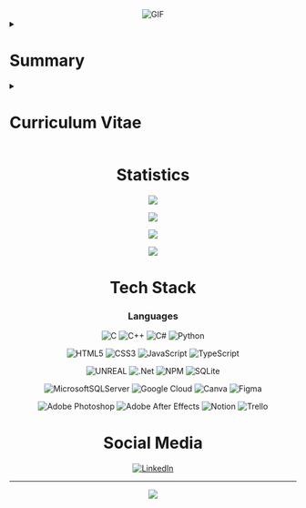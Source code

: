 <div align="center">
  <img src="https://raw.githubusercontent.com/beydah/images/main/images/BeydahGithubBanner.gif" alt="GIF" max-width: 100%; height: auto;>
</div>

<details>
<summary><h1>Summary</h1></summary>
<div align = "center">

![](https://quotes-github-readme.vercel.app/api?type=horizontal&theme=dark)

</div>

## Ilkay Beydah Saglam | Computer Programmer / Developer

Hello World!
I'm İlkay. I work as a software developer, and I've been involved in diverse projects, utilizing a range of programming languages, frameworks, and technologies across various domains.

##

At the moment, I'm delving deeper into the realms of Front-End and Back-End development.
I'm actively seeking internship opportunities and am genuinely excited about contributing to real-world projects as part of a team.

##

Feel free to reach out to me via [info.beydahsaglam@gmail.com](mailto:info.beydahsaglam@gmail.com) or connect with me on [linkedin/beydah](https://www.linkedin.com/in/beydah/) if you'd like to get in touch.
Thank you, and have a great day!

</details>

<details>
<summary><h1>Curriculum Vitae</h1></summary>
<div align = "center">

![](https://github-profile-trophy.vercel.app/?username=beydah&theme=nord&no-frame=false&no-bg=true&margin-w=4)

</div>

<h2>Experience</h2>
<details>
<summary><h3>Business Development Manager - AIESEC (Jun 2023 - Aug 2023)</h3></summary>
In this role, I managed company data, handled data processes, reached out to potential clients, scheduled and attended meetings, and closed sales. I excelled at converting B2B sign-ups into active customers, delivering exceptional experiences, and collaborating with the marketing team on digital strategies. Regularly reported progress to the Team Leader.

Skills: Corporate Communication · Data Entry · Data Management · Meeting Planning · Marketing Strategy

</details>

<details>
<summary><h3>Back-End Observation Intern - Fintorly (Nov 2022 - Apr 2023)</h3></summary>
I joined this organization to reinforce and improve what I have learned at university, and I had the opportunity to gain experience in C#, .NET, and Back End Development. I actively participated in these projects to enhance my software skills and through these experiences, I was able to further develop my abilities.

Skills: .NET · C# · Notion · GitHub · Background in Web Development

</details>

<h2>Education</h2>
<details>
<summary><h3>Istanbul Nisantasi University - Graphic Designer (Sep 2023 - Jun 2025)</h3></summary>
Comprehensive training in visual communication, typography, branding, and digital design. Engaged in real-world projects to enhance creativity and critical thinking. Prepared for a successful career in graphic design.

Activities and Communities: Google Developer Student Club, Software and Information Technology Club, Patika.dev, 42 Istanbul, AIESEC Istanbul

</details>

<details>
<summary><h3>Istanbul Nisantasi University - Computer Programming (Sep 2022 - Jun 2024)</h3></summary>
I underwent comprehensive training in Computer Programming, gaining expertise in various areas such as programming fundamentals, network management, database, graphics, office applications, web design, and more. I actively participated in software projects and student clubs, enhancing my coding skills and practical experience

Activities and Communities: Google Developer Student Club, Software and Information Technology Club, Patika.dev, 42 Istanbul, AIESEC Istanbul

</details>
</details>

<div align = "center">
<h1>Statistics</h1>

![](https://github-readme-stats.vercel.app/api/top-langs/?username=beydah&theme=dark&hide_border=false&include_all_commits=true&count_private=true&layout=compact)<br/>

![](https://github-readme-stats.vercel.app/api?username=beydah&theme=dark&hide_border=false&include_all_commits=true&count_private=true)<br/>

![](https://github-readme-streak-stats.herokuapp.com/?user=beydah&theme=dark&hide_border=false)<br/>

![](https://github-contributor-stats.vercel.app/api?username=beydah&limit=5&theme=dark&combine_all_yearly_contributions=true)

<h1>Tech Stack</h1>
<h3>Languages</h3>

![C](https://img.shields.io/badge/c-%2300599C.svg?style=for-the-badge&logo=c&logoColor=white)
![C++](https://img.shields.io/badge/c++-%2300599C.svg?style=for-the-badge&logo=c%2B%2B&logoColor=white)
![C#](https://img.shields.io/badge/c%23-%23239120.svg?style=for-the-badge&logo=c-sharp&logoColor=white)
![Python](https://img.shields.io/badge/python-3670A0?style=for-the-badge&logo=python&logoColor=ffdd54)

![HTML5](https://img.shields.io/badge/html5-%23E34F26.svg?style=for-the-badge&logo=html5&logoColor=white)
![CSS3](https://img.shields.io/badge/css3-%231572B6.svg?style=for-the-badge&logo=css3&logoColor=white)
![JavaScript](https://img.shields.io/badge/javascript-%23323330.svg?style=for-the-badge&logo=javascript&logoColor=%23F7DF1E)
![TypeScript](https://img.shields.io/badge/typescript-%23007ACC.svg?style=for-the-badge&logo=typescript&logoColor=white)

![UNREAL](https://img.shields.io/badge/unreal-%2320232a.svg?style=for-the-badge&logo=unreal-engine&logoColor=white)
![.Net](https://img.shields.io/badge/.NET-5C2D91?style=for-the-badge&logo=.net&logoColor=white)
![NPM](https://img.shields.io/badge/NPM-%23000000.svg?style=for-the-badge&logo=npm&logoColor=white)
![SQLite](https://img.shields.io/badge/sqlite-%2307405e.svg?style=for-the-badge&logo=sqlite&logoColor=white)

![MicrosoftSQLServer](https://img.shields.io/badge/Microsoft%20SQL%20Sever-CC2927?style=for-the-badge&logo=microsoft%20sql%20server&logoColor=white)
![Google Cloud](https://img.shields.io/badge/Google%20Cloud-%234285F4.svg?style=for-the-badge&logo=google-cloud&logoColor=white)
![Canva](https://img.shields.io/badge/Canva-%2300C4CC.svg?style=for-the-badge&logo=Canva&logoColor=white)
![Figma](https://img.shields.io/badge/figma-%23F24E1E.svg?style=for-the-badge&logo=figma&logoColor=white)

![Adobe Photoshop](https://img.shields.io/badge/adobephotoshop-%2331A8FF.svg?style=for-the-badge&logo=adobephotoshop&logoColor=white)
![Adobe After Effects](https://img.shields.io/badge/Adobe%20After%20Effects-9999FF.svg?style=for-the-badge&logo=Adobe%20After%20Effects&logoColor=white)
![Notion](https://img.shields.io/badge/Notion-%23000000.svg?style=for-the-badge&logo=notion&logoColor=white)
![Trello](https://img.shields.io/badge/Trello-%23026AA7.svg?style=for-the-badge&logo=Trello&logoColor=white)

<h1>Social Media</h1>

[![LinkedIn](https://img.shields.io/badge/LinkedIn-%230077B5.svg?logo=linkedin&logoColor=white)](https://linkedin.com/in/beydah)


---

[![](https://visitcount.itsvg.in/api?id=beydah&icon=5&color=12)](https://visitcount.itsvg.in)

</div>
